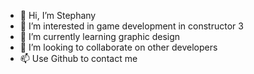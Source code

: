 - 👋 Hi, I’m Stephany
- 👀 I’m interested in game development in constructor 3
- 🌱 I’m currently learning graphic design
- 💞️ I’m looking to collaborate on other developers
- 📫 Use Github to contact me

<!---
stepdfoel/stepdfoel is a ✨ special ✨ repository because its `README.md` (this file) appears on your GitHub profile.
You can click the Preview link to take a look at your changes.
--->
